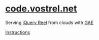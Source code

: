 [code.vostrel.net](https://github.com/pisi/reeljs-cdn)
======================================================

 Serving [jQuery Reel](https://github.com/pisi/Reel)
 from clouds with [GAE](http://appengine.google.com)

[Instructions](https://github.com/pisi/Reel/wiki/CDN)